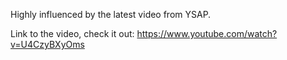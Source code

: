 Highly influenced by the latest video from YSAP.

Link to the video, check it out:
https://www.youtube.com/watch?v=U4CzyBXyOms
